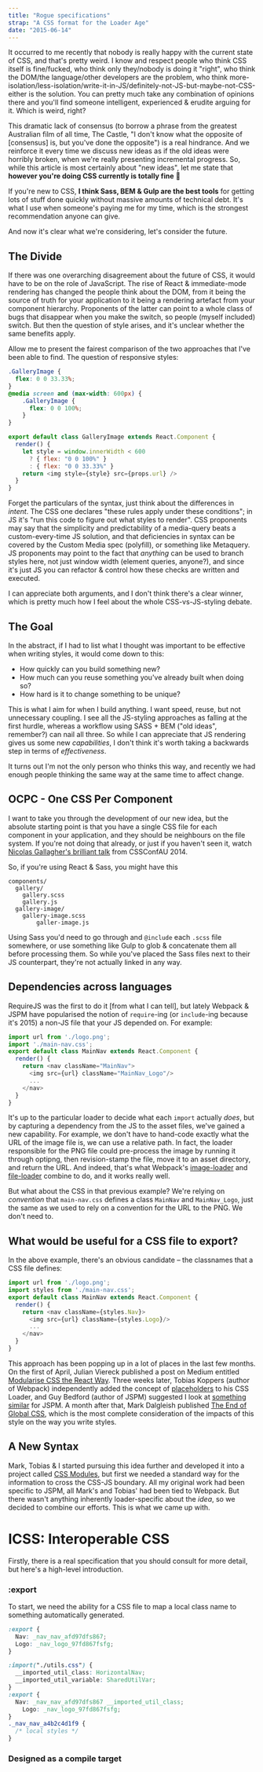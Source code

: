```yaml
---
title: "Rogue specifications"
strap: "A CSS format for the Loader Age"
date: "2015-06-14"
---
```


It occurred to me recently that nobody is really happy with the current state of CSS, and that's pretty weird. I know and respect people who think CSS itself is fine/fucked, who think only they/nobody is doing it "right", who think the DOM/the language/other developers are the problem, who think more-isolation/less-isolation/write-it-in-JS/definitely-not-JS-but-maybe-not-CSS-either is the solution. You can pretty much take any combination of opinions there and you'll find someone intelligent, experienced & erudite arguing for it. Which is weird, right?

This dramatic lack of consensus (to borrow a phrase from the greatest Australian film of all time, The Castle, "I don't know what the opposite of [consensus] is, but you've done the opposite") is a real hindrance. And we reinforce it every time we discuss new ideas as if the old ideas were horribly broken, when we're really presenting incremental progress. So, while this article is most certainly about "new ideas", let me state that **however you're doing CSS currently is totally fine** 🙏

If you're new to CSS, **I think Sass, BEM & Gulp are the best tools** for getting lots of stuff done quickly without massive amounts of technical debt. It's what I use when someone's paying me for my time, which is the strongest recommendation anyone can give.

And now it's clear what we're considering, let's consider the future.

## The Divide

If there was one overarching disagreement about the future of CSS, it would have to be on the role of JavaScript. The rise of React & immediate-mode rendering has changed the people think about the DOM, from it being the source of truth for your application to it being a rendering artefact from your component hierarchy. Proponents of the latter can point to a whole class of bugs that disappear when you make the switch, so people (myself included) switch. But then the question of style arises, and it's unclear whether the same benefits apply.

Allow me to present the fairest comparison of the two approaches that I've been able to find. The question of responsive styles:

```css
.GalleryImage {
  flex: 0 0 33.33%;
}
@media screen and (max-width: 600px) {
	.GalleryImage {
	  flex: 0 0 100%;
	}
}
```

```js
export default class GalleryImage extends React.Component {
  render() {
    let style = window.innerWidth < 600
      ? { flex: "0 0 100%" }
      : { flex: "0 0 33.33%" }
    return <img style={style} src={props.url} />
  }
}
```

Forget the particulars of the syntax, just think about the differences in *intent*. The CSS one declares "these rules apply under these conditions"; in JS it's "run this code to figure out what styles to render". CSS proponents may say that the simplicity and predictability of a media-query beats a custom-every-time JS solution, and that deficiencies in syntax can be covered by the Custom Media spec (polyfill), or something like Metaquery. JS proponents may point to the fact that *anything* can be used to branch styles here, not just window width (element queries, anyone?), and since it's just JS you can refactor & control how these checks are written and executed.

I can appreciate both arguments, and I don't think there's a clear winner, which is pretty much how I feel about the whole CSS-vs-JS-styling debate.

## The Goal

In the abstract, if I had to list what I thought was important to be effective when writing styles, it would come down to this:

- How quickly can you build something new?
- How much can you reuse something you've already built when doing so?
- How hard is it to change something to be unique?

This is what I aim for when I build anything. I want speed, reuse, but not unnecessary coupling. I see all the JS-styling approaches as falling at the first hurdle, whereas a workflow using SASS + BEM ("old ideas", remember?) can nail all three. So while I can appreciate that JS rendering gives us some new *capabilities*, I don't think it's worth taking a backwards step in terms of *effectiveness*.

It turns out I'm not the only person who thinks this way, and recently we had enough people thinking the same way at the same time to affect change.

## OCPC - One CSS Per Component

I want to take you through the development of our new idea, but the absolute starting point is that you have a single CSS file for each component in your application, and they should be neighbours on the file system. If you're not doing that already, or just if you haven't seen it, watch [Nicolas Gallagher's brilliant talk](https://www.youtube.com/watch?v=m0oMHG6ZXvo) from CSSConfAU 2014.

So, if you're using React & Sass, you might have this

```
components/
  gallery/
    gallery.scss
    gallery.js
  gallery-image/
    gallery-image.scss
		galler-image.js
```

Using Sass you'd need to go through and `@include` each `.scss` file somewhere, or use something like Gulp to glob & concatenate them all before processing them. So while you've placed the Sass files next to their JS counterpart, they're not actually linked in any way.

## Dependencies across languages

RequireJS was the first to do it [from what I can tell], but lately Webpack & JSPM have popularised the notion of `require`-ing (or `include`-ing because it's 2015) a non-JS file that your JS depended on. For example:

```js
import url from './logo.png';
import './main-nav.css';
export default class MainNav extends React.Component {
  render() {
    return <nav className="MainNav">
      <img src={url} className="MainNav_Logo"/>
      ...
    </nav>
  }
}
```

It's up to the particular loader to decide what each `import` actually *does*, but by capturing a dependency from the JS to the asset files, we've gained a new capability. For example, we don't have to hand-code exactly what the URL of the image file is, we can use a relative path. In fact, the loader responsible for the PNG file could pre-process the image by running it through optipng, then revision-stamp the file, move it to an asset directory, and return the URL. And indeed, that's what Webpack's [image-loader](https://github.com/tcoopman/image-webpack-loader) and [file-loader](https://github.com/webpack/file-loader) combine to do, and it works really well.

But what about the CSS in that previous example? We're relying on *convention* that `main-nav.css` defines a class `MainNav` and `MainNav_Logo`, just the same as we used to rely on a convention for the URL to the PNG. We don't need to.

## What would be useful for a CSS file to export?

In the above example, there's an obvious candidate – the classnames that a CSS file defines:

```js
import url from './logo.png';
import styles from './main-nav.css';
export default class MainNav extends React.Component {
  render() {
    return <nav className={styles.Nav}>
      <img src={url} className={styles.Logo}/>
      ...
    </nav>
  }
}
```

This approach has been popping up in a lot of places in the last few months. On the first of April, Julian Viereck published a post on Medium entitled [Modularise CSS the React Way](https://medium.com/@jviereck/modularise-css-the-react-way-1e817b317b04). Three weeks later, Tobias Koppers (author of Webpack) independently added the concept of [placeholders](https://github.com/webpack/css-loader/commit/d2c9c25721a711b0fe041c597b43646e82d9f145#diff-04c6e90faac2675aa89e2176d2eec7d8) to his CSS Loader, and Guy Bedford (author of JSPM) suggested I look at [something similar](https://github.com/systemjs/plugin-css/issues/30) for JSPM. A month after that, Mark Dalgleish published [The End of Global CSS](https://medium.com/seek-ui-engineering/the-end-of-global-css-90d2a4a06284), which is the most complete consideration of the impacts of this style on the way you write styles.

## A New Syntax

Mark, Tobias & I started pursuing this idea further and developed it into a project called [CSS Modules](https://github.com/css-modules/css-modules), but first we needed a standard way for the information to cross the CSS-JS boundary. All my original work had been specific to JSPM, all Mark's and Tobias' had been tied to Webpack. But there wasn't anything inherently loader-specific about the *idea*, so we decided to combine our efforts. This is what we came up with.

# ICSS: Interoperable CSS

Firstly, there is a real specification that you should consult for more detail, but here's a high-level introduction.

### :export

To start, we need the ability for a CSS file to map a local class name to something automatically generated.

```css
:export {
  Nav: _nav_nav_afd97dfs867;
  Logo: _nav_logo_97fd867fsfg;
}
```

```css
:import("./utils.css") {
  __imported_util_class: HorizontalNav;
  __imported_util_variable: SharedUtilVar;
}
:export {
  Nav: _nav_nav_afd97dfs867 __imported_util_class;
	Logo: _nav_logo_97fd867fsfg;
}
._nav_nav_a4b2c4d1f9 {
  /* local styles */
}
```

### Designed as a compile target

